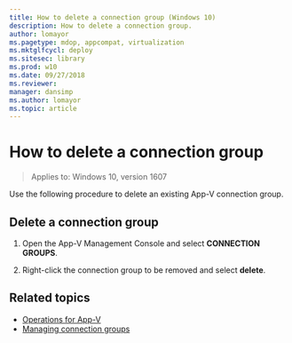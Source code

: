 ```yaml
---
title: How to delete a connection group (Windows 10)
description: How to delete a connection group.
author: lomayor
ms.pagetype: mdop, appcompat, virtualization
ms.mktglfcycl: deploy
ms.sitesec: library
ms.prod: w10
ms.date: 09/27/2018
ms.reviewer: 
manager: dansimp
ms.author: lomayor
ms.topic: article
---
```

# How to delete a connection group

>Applies to: Windows 10, version 1607

Use the following procedure to delete an existing App-V connection group.

## Delete a connection group

1. Open the App-V Management Console and select **CONNECTION GROUPS**.

2. Right-click the connection group to be removed and select **delete**.





## Related topics

- [Operations for App-V](appv-operations.md)
- [Managing connection groups](appv-managing-connection-groups.md)
